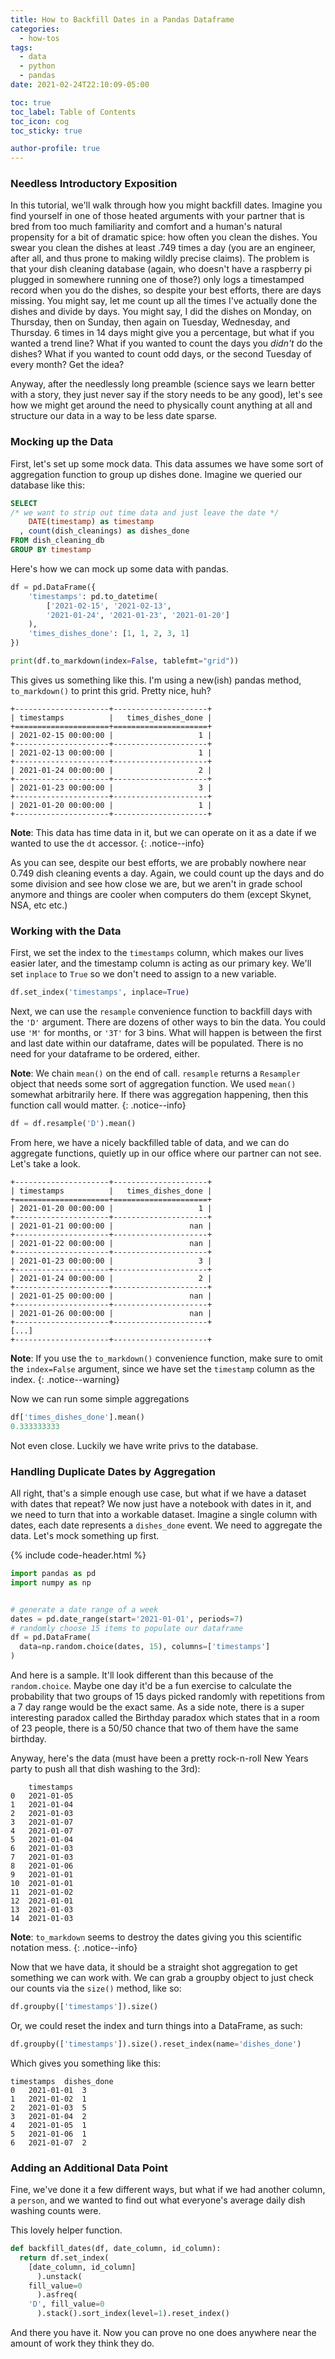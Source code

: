 ```yaml
---
title: How to Backfill Dates in a Pandas Dataframe
categories:
  - how-tos
tags:
  - data
  - python
  - pandas
date: 2021-02-24T22:10:09-05:00

toc: true
toc_label: Table of Contents
toc_icon: cog
toc_sticky: true

author-profile: true
---
```

### Needless Introductory Exposition
In this tutorial, we'll walk through how you might backfill dates. Imagine you find yourself in one of those heated arguments with your partner that is bred from too much familiarity and comfort and a human's natural propensity for a bit of dramatic spice: how often you clean the dishes. You swear you clean the dishes at least .749 times a day (you are an engineer, after all, and thus prone to making wildly precise claims). The problem is that your dish cleaning database (again, who doesn't have a raspberry pi plugged in somewhere running one of those?) only logs a timestamped record when you do the dishes, so despite your best efforts, there are days missing. You might say, let me count up all the times I've actually done the dishes and divide by days. You might say, I did the dishes on Monday, on Thursday, then on Sunday, then again on Tuesday, Wednesday, and Thursday. 6 times in 14 days might give you a percentage, but what if you wanted a trend line? What if you wanted to count the days you *didn't* do the dishes? What if you wanted to count odd days, or the second Tuesday of every month? Get the idea?

Anyway, after the needlessly long preamble (science says we learn better with a story, they just never say if the story needs to be any good), let's see how we might get around the need to physically count anything at all and structure our data in a way to be less date sparse.

### Mocking up the Data

First, let's set up some mock data. This data assumes we have some sort of aggregation function to group up dishes done. Imagine we queried our database like this:

``` sql
SELECT
/* we want to strip out time data and just leave the date */
    DATE(timestamp) as timestamp
  , count(dish_cleanings) as dishes_done
FROM dish_cleaning_db
GROUP BY timestamp
```

Here's how we can mock up some data with pandas.

``` python
df = pd.DataFrame({
    'timestamps': pd.to_datetime(
        ['2021-02-15', '2021-02-13',
        '2021-01-24', '2021-01-23', '2021-01-20']
    ),
    'times_dishes_done': [1, 1, 2, 3, 1]
})

print(df.to_markdown(index=False, tablefmt="grid"))
```

This gives us something like this. I'm using a new(ish) pandas method, `to_markdown()` to print this grid. Pretty nice, huh?

```
+---------------------+---------------------+
| timestamps          |   times_dishes_done |
+=====================+=====================+
| 2021-02-15 00:00:00 |                   1 |
+---------------------+---------------------+
| 2021-02-13 00:00:00 |                   1 |
+---------------------+---------------------+
| 2021-01-24 00:00:00 |                   2 |
+---------------------+---------------------+
| 2021-01-23 00:00:00 |                   3 |
+---------------------+---------------------+
| 2021-01-20 00:00:00 |                   1 |
+---------------------+---------------------+
```
**Note**: This data has time data in it, but we can operate on it as a date if we wanted to use the `dt` accessor.
{: .notice--info}

As you can see, despite our best efforts, we are probably nowhere near 0.749 dish cleaning events a day. Again, we could count up the days and do some division and see how close we are, but we aren't in grade school anymore and things are cooler when computers do them (except Skynet, NSA, etc etc.)

### Working with the Data
First, we set the index to the `timestamps` column, which makes our lives easier later, and the timestamp column is acting as our primary key. We'll set `inplace` to `True` so we don't need to assign to a new variable.

``` python
df.set_index('timestamps', inplace=True)
```

Next, we can use the `resample` convenience function to backfill days with the `'D'` argument. There are dozens of other ways to bin the data. You could use `'M'` for months, or `'3T'` for 3 bins. What will happen is between the first and last date within our dataframe, dates will be populated. There is no need for your dataframe to be ordered, either.

**Note**: We chain `mean()` on the end of call. `resample` returns a `Resampler` object that needs some sort of aggregation function. We used `mean()` somewhat arbitrarily here. If there was aggregation happening, then this function call would matter.
{: .notice--info}

``` python
df = df.resample('D').mean()
```

From here, we have a nicely backfilled table of data, and we can do aggregate functions, quietly up in our office where our partner can not see. Let's take a look.

```
+---------------------+---------------------+
| timestamps          |   times_dishes_done |
+=====================+=====================+
| 2021-01-20 00:00:00 |                   1 |
+---------------------+---------------------+
| 2021-01-21 00:00:00 |                 nan |
+---------------------+---------------------+
| 2021-01-22 00:00:00 |                 nan |
+---------------------+---------------------+
| 2021-01-23 00:00:00 |                   3 |
+---------------------+---------------------+
| 2021-01-24 00:00:00 |                   2 |
+---------------------+---------------------+
| 2021-01-25 00:00:00 |                 nan |
+---------------------+---------------------+
| 2021-01-26 00:00:00 |                 nan |
+---------------------+---------------------+
[...]
+---------------------+---------------------+
```
**Note**: If you use the `to_markdown()` convenience function, make sure to omit the `index=False` argument, since we have set the `timestamp` column as the index.
{: .notice--warning}

Now we can run some simple aggregations
``` python
df['times_dishes_done'].mean()
0.333333333
```
Not even close. Luckily we have write privs to the database.

### Handling Duplicate Dates by Aggregation
All right, that's a simple enough use case, but what if we have a dataset with dates that repeat? We now just have a notebook with dates in it, and we need to turn that into a workable dataset. Imagine a single column with dates, each date represents a `dishes_done` event. We need to aggregate the data. Let's mock something up first.

{% include code-header.html %}
``` python
import pandas as pd
import numpy as np


# generate a date range of a week
dates = pd.date_range(start='2021-01-01', periods=7)
# randomly choose 15 items to populate our dataframe
df = pd.DataFrame(
  data=np.random.choice(dates, 15), columns=['timestamps']
)
```

And here is a sample. It'll look different than this because of the `random.choice`. Maybe one day it'd be a fun exercise to calculate the probability that two groups of 15 days picked randomly with repetitions from a 7 day range would be the exact same. As a side note, there is a super interesting paradox called the Birthday paradox which states that in a room of 23 people, there is a 50/50 chance that two of them have the same birthday.

Anyway, here's the data (must have been a pretty rock-n-roll New Years party to push all that dish washing to the 3rd):

```
	timestamps
0	2021-01-05
1	2021-01-04
2	2021-01-03
3	2021-01-07
4	2021-01-07
5	2021-01-04
6	2021-01-03
7	2021-01-03
8	2021-01-06
9	2021-01-01
10	2021-01-01
11	2021-01-02
12	2021-01-01
13	2021-01-03
14	2021-01-03
```

**Note**: `to_markdown` seems to destroy the dates giving you this scientific notation mess.
{: .notice--info}

Now that we have data, it should be a straight shot aggregation to get something we can work with. We can grab a groupby object to just check our counts via the `size()` method, like so:

```python
df.groupby(['timestamps']).size()
```

Or, we could reset the index and turn things into a DataFrame, as such:
```python
df.groupby(['timestamps']).size().reset_index(name='dishes_done')
```

Which gives you something like this:
```
timestamps	dishes_done
0	2021-01-01	3
1	2021-01-02	1
2	2021-01-03	5
3	2021-01-04	2
4	2021-01-05	1
5	2021-01-06	1
6	2021-01-07	2
```

### Adding an Additional Data Point
Fine, we've done it a few different ways, but what if we had another column, a `person`, and we wanted to find out what everyone's average daily dish washing counts were.

This lovely helper function.
``` python
def backfill_dates(df, date_column, id_column):
  return df.set_index(
    [date_column, id_column]
      ).unstack(
    fill_value=0
      ).asfreq(
    'D', fill_value=0
      ).stack().sort_index(level=1).reset_index()
 ```
And there you have it. Now you can prove no one does anywhere near the amount of work they think they do.